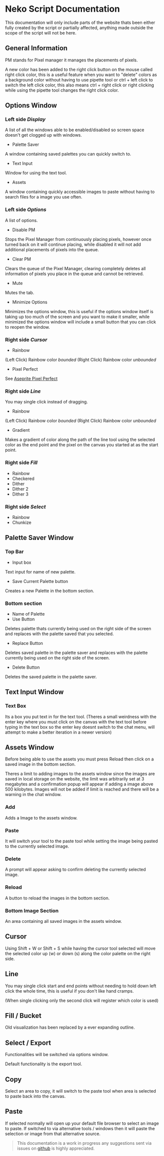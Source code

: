 # Neko Script Documentation

This documentation will only include parts of the website thats been either fully created by the script or partially affected, anything made outside the scope of the script will not be here.

## General Information

PM stands for Pixel manager it manages the placements of pixels.

A new color has been added to the right click button on the mouse called right click color, this is a useful feature when you want to "delete" colors as a background color without having to use pipette tool or ctrl + left click to switch the left click color, this also means ctrl + right click or right clicking while using the pipette tool changes the right click color.

## Options Window
### Left side _Display_

A list of all the windows able to be enabled/disabled so screen space doesn't get clogged up with windows.

* Palette Saver

A window containing saved palettes you can quickly switch to.

* Text Input

Window for using the text tool.

* Assets

A window containing quickly accessible images to paste without having to search files for a image you use often.

### Left side _Options_

A list of options.

* Disable PM

Stops the Pixel Manager from continuously placing pixels, however once turned back on it will continue placing, while disabled it will not add additional placements of pixels into the queue.

* Clear PM

Clears the queue of the Pixel Manager, clearing completely deletes all information of pixels you place in the queue and cannot be retrieved.

* Mute

Mutes the tab.

* Minimize Options

Minimizes the options window, this is useful if the options window itself is taking up too much of the screen and you want to make it smaller, while minimized the options window will include a small button that you can click to reopen the window. 

### Right side _Cursor_

* Rainbow

(Left Click) Rainbow color _bounded_
(Right Click) Rainbow color _unbounded_

* Pixel Perfect

See [Aseprite Pixel Perfect](https://github.com/aseprite/aseprite/issues/744)

### Right side _Line_

You may single click instead of dragging.

* Rainbow

(Left Click) Rainbow color _bounded_
(Right Click) Rainbow color _unbounded_

* Gradient

Makes a gradient of color along the path of the line tool using the selected color as the end point and the pixel on the canvas you started at as the start point.

### Right side _Fill_

* Rainbow
* Checkered
* Dither
* Dither 2
* Dither 3

### Right side _Select_

* Rainbow
* Chunkize

## Palette Saver Window

### Top Bar

* Input box

Text input for name of new palette.

* Save Current Palette button

Creates a new Palette in the bottom section.

### Bottom section

* Name of Palette
* Use Button

Deletes palette thats currently being used on the right side of the screen and replaces with the palette saved that you selected.

* Replace Button

Deletes saved palette in the palette saver and replaces with the palette currently being used on the right side of the screen.

* Delete Button

Deletes the saved palette in the palette saver.

## Text Input Window
### Text Box

Its a box you put text in for the text tool.
(Theres a small weirdness with the enter key where you must click on the canvas with the text tool before typing in the text box so the enter key doesnt switch to the chat menu, will attempt to make a better iteration in a newer version)

## Assets Window

Before being able to use the assets you must press Reload then click on a saved image in the bottom section.

Theres a limit to adding images to the assets window since the images are saved in local storage on the website, the limit was arbitrarily set at 3 megabytes and a confirmation popup will appear if adding a image above 500 kilobytes. Images will not be added if limit is reached and there will be a warning in the chat window.

### Add

Adds a Image to the assets window.

### Paste

It will switch your tool to the paste tool while setting the image being pasted to the currently selected image.

### Delete

A prompt will appear asking to confirm deleting the currently selected image.

### Reload

A button to reload the images in the bottom section.

### Bottom Image Section

An area containing all saved images in the assets window.

## Cursor

Using Shift + W or Shift + S while having the cursor tool selected will move the selected color up (w) or down (s) along the color palette on the right side.

## Line

You may single click start and end points without needing to hold down left click the whole time, this is useful if you don't like hand cramps.

(When single clicking only the second click will register which color is used)

## Fill / Bucket

Old visualization has been replaced by a ever expanding outline.

## Select / Export

Functionalities will be switched via options window.

Default functionality is the export tool.

## Copy

Select an area to copy, it will switch to the paste tool when area is selected to paste back into the canvas.

## Paste

If selected normally will open up your default file browser to select an image to paste.
If switched to via alternative tools / windows then it will paste the selection or image from that alternative source.

> This documentation is a work in progress any suggestions sent via issues on [github](https://github.com/NekoNoka/Neko-OWOP-Scripts/issues) is highly appreciated.
